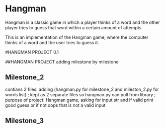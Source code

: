 # Hangman
Hangman is a classic game in which a player thinks of a word and the other player tries to guess that word within a certain amount of attempts.

This is an implementation of the Hangman game, where the computer thinks of a word and the user tries to guess it. 


#HANGMAN PROJECT 0.1

##HANGMAN PROJECT
adding milestone by milestone

## Milestone_2
contians 2 files:
adding (hangman.py for milestone_2 and mileston_2.py for words list) ;
kept as 2 separate files so hangman.py can pull from library ;
purpose of project: Hangman game, asking for input str and if valid print good guess or if not oops that is not a valid input

## Milestone_3

